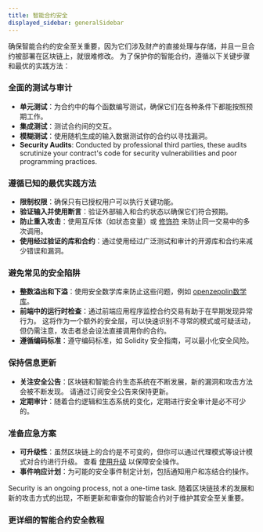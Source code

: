 ```yaml
---
title: 智能合约安全
displayed_sidebar: generalSidebar
---
```


确保智能合约的安全至关重要，因为它们涉及财产的直接处理与存储，并且一旦合约被部署在区块链上，就很难修改。 为了保护你的智能合约，遵循以下关键步骤和最优的实践方法：

### 全面的测试与审计

- **单元测试**：为合约中的每个函数编写测试，确保它们在各种条件下都能按照预期工作。
- **集成测试**：测试合约间的交互。
- **模糊测试**：使用随机生成的输入数据测试你的合约以寻找漏洞。
- **Security Audits**: Conducted by professional third parties, these audits scrutinize your contract's code for security vulnerabilities and poor programming practices.

### 遵循已知的最优实践方法

- **限制权限**：确保只有已授权用户可以执行关键功能。
- **验证输入并使用断言**：验证外部输入和合约状态以确保它们符合预期。
- **防止重入攻击**：使用互斥体（如状态变量）或 [修饰符](https://docs.openzeppelin.com/contracts/5.x/api/utils#ReentrancyGuard) 来防止同一交易中的多次调用。
- **使用经过验证的库和合约**：通过使用经过广泛测试和审计的开源库和合约来减少错误和漏洞。

### 避免常见的安全陷阱

- **整数溢出和下溢**：使用安全数学库来防止这些问题，例如 [openzepplin数学库](https://docs.openzeppelin.com/contracts/5.x/api/utils#math)。
- **前端中的运行时检查**：通过前端应用程序监控合约交易有助于在早期发现异常行为。 这将作为一个额外的安全层，可以快速识别不寻常的模式或可疑活动，但仍需注意，攻击者总会设法直接调用你的合约。
- **遵循编码标准**：遵守编码标准，如 Solidity 安全指南，可以最小化安全风险。

### 保持信息更新

- **关注安全公告**：区块链和智能合约生态系统在不断发展，新的漏洞和攻击方法会被不断发现。 请通过订阅安全公告来保持更新。
- **定期审计**：随着合约逻辑和生态系统的变化，定期进行安全审计是必不可少的。

### 准备应急方案

- **可升级性**：虽然区块链上的合约是不可变的，但你可以通过代理模式等设计模式对合约进行升级。 查看 [使用升级](https://docs.openzeppelin.com/contracts/5.x/upgradeable) 以保障安全操作。
- **事件响应计划**：为可能的安全事件制定计划，包括通知用户和冻结合约操作。

Security is an ongoing process, not a one-time task. 随着区块链技术的发展和新的攻击方式的出现，不断更新和审查你的智能合约对于维护其安全至关重要。

### 更详细的智能合约安全教程
